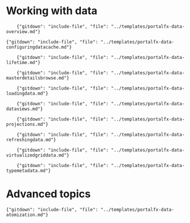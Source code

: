 
# Working with data

	    {"gitdown": "include-file", "file": "../templates/portalfx-data-overview.md"}

    {"gitdown": "include-file", "file": "../templates/portalfx-data-configuringdatacache.md"}

        {"gitdown": "include-file", "file": "../templates/portalfx-data-lifetime.md"}

        {"gitdown": "include-file", "file": "../templates/portalfx-data-masterdetailsbrowse.md"}

        {"gitdown": "include-file", "file": "../templates/portalfx-data-loadingdata.md"}

        {"gitdown": "include-file", "file": "../templates/portalfx-data-dataviews.md"}

        {"gitdown": "include-file", "file": "../templates/portalfx-data-projections.md"}

        {"gitdown": "include-file", "file": "../templates/portalfx-data-refreshingdata.md"}

        {"gitdown": "include-file", "file": "../templates/portalfx-data-virtualizedgriddata.md"}

        {"gitdown": "include-file", "file": "../templates/portalfx-data-typemetadata.md"}

# Advanced topics
    
    {"gitdown": "include-file", "file": "../templates/portalfx-data-atomization.md"}